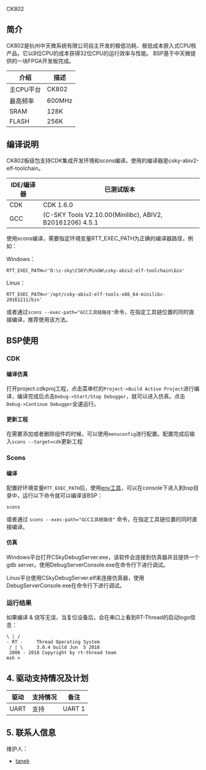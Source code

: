 CK802

## 简介

CK802是杭州中天微系统有限公司自主开发的极低功耗、极低成本嵌入式CPU核产品，它以8位CPU的成本获得32位CPU的运行效率与性能。 BSP基于中天微提供的一块FPGA开发板完成。

| 介绍 | 描述 |
| ---- | ---- |
| 主CPU平台 | CK802 |
| 最高频率 | 600MHz |
| SRAM | 128K |
| FLASH | 256K |

## 编译说明

CK802板级包支持CDK集成开发环境和scons编译。使用的编译器是csky-abiv2-elf-toolchain。

| IDE/编译器 | 已测试版本 |
| ---------- | --------- |
| CDK | CDK 1.6.0 |
| GCC | (C-SKY Tools V2.10.00(Minilibc), ABIV2, B20161206) 4.5.1 |

使用scons编译，需要指定环境变量RTT_EXEC_PATH为正确的编译器路径，例如：

Windows：

```shell
RTT_EXEC_PATH=r'D:\c-sky\CSKY\MinGW\csky-abiv2-elf-toolchain\bin'
```

Linux：

```shell
RTT_EXEC_PATH=r'/opt/csky-abiv2-elf-tools-x86_64-minilibc-20161211/bin'
```

或者通过`scons --exec-path="GCC工具链路径"`命令，在指定工具链位置的同时直接编译，推荐使用该方法。

## BSP使用

### CDK
#### 编译仿真
打开project.cdkproj工程，点击菜单栏的`Project->Build Active Project`进行编译，编译完成后点击`Debug->Start/Stop Debugger`，就可以进入仿真。点击`Debug->Continue Debugger`全速运行。
#### 更新工程
在需要添加或者删除组件的时候，可以使用`menuconfig`进行配置。配置完成后输入`scons --target=cdk`更新工程
### Scons

#### 编译

配置好环境变量`RTT_EXEC_PATH`后，使用[env工具](https://www.rt-thread.org/download.html#download-rt-thread-env-tool)，可以在console下进入到bsp目录中，运行以下命令就可以编译该BSP：

```
scons
```

或者通过 `scons --exec-path="GCC工具链路径"` 命令，在指定工具链位置的同时直接编译。

#### 仿真

Windows平台打开CSkyDebugServer.exe，该软件会连接到仿真器并且提供一个gdb server。使用DebugServerConsole.exe在命令行下进行调试。

Linux平台使用CSkyDebugServer.elf来连接仿真器，使用DebugServerConsole.exe在命令行下进行调试。

### 运行结果

如果编译 & 烧写无误，当复位设备后，会在串口上看到RT-Thread的启动logo信息：

```
\ | /
- RT -     Thread Operating System
 / | \     3.0.4 build Jun  5 2018
 2006 - 2018 Copyright by rt-thread team
msh >
```

## 4. 驱动支持情况及计划

| 驱动 | 支持情况  | 备注 |
| ------ | ----  | ------ |
| UART | 支持 | UART 1 |


## 5. 联系人信息

维护人：

- [tanek](https://github.com/TanekLiang)
